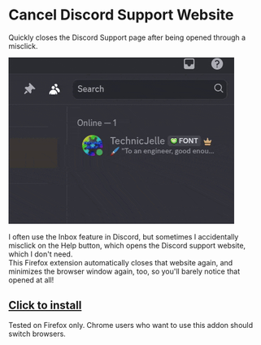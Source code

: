 # Cancel Discord Support Website

Quickly closes the Discord Support page after being opened through a misclick.

![demo gif](.github/readme_assets/demo.gif)

I often use the Inbox feature in Discord, but sometimes I accidentally misclick on the Help button,
which opens the Discord support website, which I don't need.  
This Firefox extension automatically closes that website again, and minimizes the browser window again, too,
so you'll barely notice that opened at all!

## [Click to install](https://github.com/TechnicJelle/CancelDiscordSupportWebsite/releases/latest/download/CancelDiscordSupportWebsite.xpi)

Tested on Firefox only.
Chrome users who want to use this addon should switch browsers.
